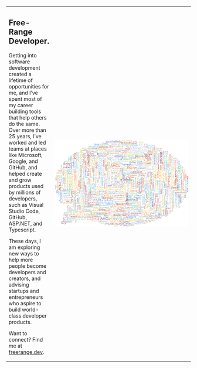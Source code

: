 <table>
<tr>
<td>
<h2>Free-Range Developer.</h2>
<p>Getting into software development created a lifetime of opportunities for me, and I’ve spent most of my career building tools that help others do the same. Over more than 25 years, I’ve worked and led teams at places like Microsoft, Google, and GitHub, and helped create and grow products used by millions of developers, such as Visual Studio Code, GitHub, ASP.NET, and Typescript.</p>
<p>These days, I am exploring new ways to help more people become developers and creators, and advising startups and entrepreneurs who aspire to build world-class developer products.</p> 
<p>Want to connect? Find me at <a href="https://freerange.dev">freerange.dev</a>.</p>
</td>
<td width="500"><img src="hello.png" alt="Hello!" width="500"/></td>
</tr>
</table>
